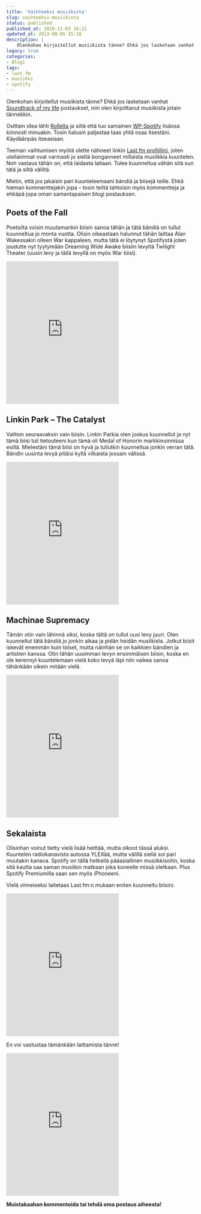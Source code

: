 ```yaml
---
title: 'Vaihteeksi musiikista'
slug: vaihteeksi-musiikista
status: published
published_at: 2010-11-03 16:22
updated_at: 2013-08-05 15:18
description: |
    Olenkohan kirjoitellut musiikista tänne? Ehkä jos lasketaan vanhat Soundtrack of my life postaukset, niin olen kirjoittanut musiikista jotain tännekkin. Osittain idea lähti Rollelta ja siitä että tuo samainen WP-Spotify lisäosa kiinnosti minuakin. Tosin halusin paljastaa taas yhtä osaa itsestäni. Käydäänpäs itseasiaan. Teeman vaihtumisen myötä olette nähneet linkin Last.fm profiiliini, joten uteliaimmat ovat varmasti jo sieltä… Jatka lukemista Vaihteeksi musiikista
legacy: true
categories:
- Blogi
tags:
- last.fm
- musiikki
- spotify
---
```


<p>Olenkohan kirjoitellut musiikista tänne? Ehkä jos lasketaan vanhat <a href="https://markokaartinen.net/?s=soundtrack">Soundtrack of my life</a> postaukset, niin olen kirjoittanut musiikista jotain tännekkin.</p>
<p>Osittain idea lähti <a href="http://www.rollemaa.org/arkisto/2010/11/viikon-spotify-loytoja/" target="_blank">Rollelta</a> ja siitä että tuo samainen <a href="http://wordpress.org/extend/plugins/wp-spotify/">WP-Spotify</a> lisäosa kiinnosti minuakin. Tosin halusin paljastaa taas yhtä osaa itsestäni. Käydäänpäs itseasiaan.</p>
<p>Teeman vaihtumisen myötä olette nähneet linkin <a href="http://www.last.fm/user/markokaartinen" target="_blank">Last.fm profiiliini</a>, joten uteliaimmat ovat varmasti jo sieltä bonganneet millaista musiikkia kuuntelen. Noh vastaus tähän on, että laidasta laitaan. Tulee kuunneltua vähän sitä sun tätä ja siltä väliltä.</p>
<p>Mietin, että jos jakaisin pari kuunteleemaani bändiä ja biisejä teille. Ehkä hieman kommenttejakin jopa &#8211; tosin teiltä tahtoisin myös kommentteja ja ehkäpä jopa oman samantapaisen blogi postauksen.</p>
<h2>Poets of the Fall</h2>
<p>Poetsilta voisin muutamankin biisin sanoa tähän ja tätä bändiä on tullut kuunneltua jo monta vuotta. Olisin oikeastaan halunnut tähän laittaa Alan Wakessakin olleen War kappaleen, mutta tätä ei löytynyt Spotifystä joten joudutte nyt tyytymään Dreaming Wide Awake biisiin levyltä Twilight Theater (uusin levy ja tällä levyllä on myös War biisi).</p>
<p><iframe loading="lazy" title="Spotify Embed: Dreaming Wide Awake" width="300" height="380" allowtransparency="true" frameborder="0" allow="encrypted-media" src="https://open.spotify.com/embed/track/3PiPUnPp79KzgeAbMkEz86"></iframe></p>
<h2>Linkin Park &#8211; The Catalyst</h2>
<p>Valitsin seuraavaksin vain biisin. Linkin Parkia olen joskus kuunnellut ja nyt tämä biisi tuli tietouteeni kun tämä oli Medal of Honorin markkinoinnissa esillä. Mielestäni tämä biisi on hyvä ja tullutkin kuunneltua jonkin verran tätä. Bändin uusinta levyä pitäisi kyllä vilkaista jossain välissä.</p>
<p><iframe loading="lazy" title="Spotify Embed: The Catalyst" width="300" height="380" allowtransparency="true" frameborder="0" allow="encrypted-media" src="https://open.spotify.com/embed/track/4kDGVthdNeTeIgeIIT2WHp"></iframe></p>
<h2>Machinae Supremacy</h2>
<p>Tämän otin vain lähinnä siksi, koska tältä on tullut uusi levy juuri. Olen kuunnellut tätä bändiä jo jonkin aikaa ja pidän heidän musiikista. Jotkut biisit iskevät enemmän kuin toiset, mutta näinhän se on kaikkien bändien ja artistien kanssa. Otin tähän uusimman levyn ensimmäisen biisin, koska en ole kerennyt kuuntelemaan vielä koko levyä läpi niin vaikea sanoa tähänkään oikein mitään vielä.</p>
<p><iframe loading="lazy" title="Spotify Embed: A View From The End Of The World" width="300" height="380" allowtransparency="true" frameborder="0" allow="encrypted-media" src="https://open.spotify.com/embed/track/5c80FjeTgzplWxatZphJ3D"></iframe></p>
<h2>Sekalaista</h2>
<p>Olisinhan voinut tietty vielä lisää heittää, mutta olkoot tässä aluksi. Kuuntelen radiokanavista autossa YLEXää, mutta välillä siellä soi pari muutakin kanava. Spotify on tällä hetkellä pääasiallinen musiikkisoitin, koska sitä kautta saa saman musiikin matkaan joka koneelle missä oletkaan. Plus Spotify Premiumilla saan sen myös iPhoneeni.</p>
<p>Vielä viimeiseksi laitetaas Last.fm:n mukaan eniten kuunneltu biisini.</p>
<p><iframe loading="lazy" title="Spotify Embed: Ayo Technology" width="300" height="380" allowtransparency="true" frameborder="0" allow="encrypted-media" src="https://open.spotify.com/embed/track/0xzq9Wx6fnZh5ECl5uAUEe"></iframe></p>
<p>En voi vastustaa tämänkään laittamista tänne!</p>
<p><iframe loading="lazy" title="Spotify Embed: Mad World (Donnie Darko)" width="300" height="380" allowtransparency="true" frameborder="0" allow="encrypted-media" src="https://open.spotify.com/embed/track/3bEeq1sIuNIEjVJyiqnHbo"></iframe></p>
<p><strong>Muistakaahan kommentoida tai tehdä oma postaus aiheesta!</strong></p>